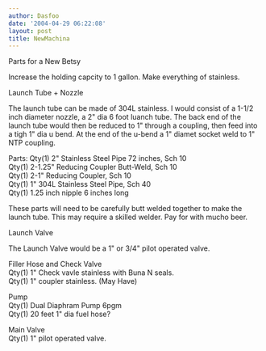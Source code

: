 ```yaml
---
author: Dasfoo
date: '2004-04-29 06:22:08'
layout: post
title: NewMachina
---
```


Parts for a New Betsy

Increase the holding capcity to 1 gallon.  Make everything of stainless.

Launch Tube + Nozzle<br>

The launch tube can be made of 304L stainless.  I would consist of a 1-1/2 inch diameter nozzle, a 2" dia 6 foot luanch tube.  The back end of the launch tube would then be reduced to 1" through a coupling, then feed into a tigh 1" dia u bend.  At the end of the u-bend a 1" diamet socket weld to 1" NTP coupling.

Parts:
Qty(1)   2" Stainless Steel Pipe 72 inches, Sch 10<br>
Qty(1)   2-1.25" Reducing Coupler Butt-Weld, Sch 10<br>
Qty(1)   2-1"  Reducing Coupler, Sch 10<br>
Qty(1)   1" 304L Stainless Steel Pipe, Sch 40<br>
Qty(1)   1.25 inch nipple 6 inches long<br>

These parts will need to be carefully butt welded together to make the launch tube.  This may require a skilled welder.  Pay for with mucho beer.

Launch Valve

The Launch Valve would be a 1" or 3/4" pilot operated valve.


Filler Hose and Check Valve<br>
Qty(1)   1" Check vavle stainless with Buna N seals.<br>
Qty(1)   1" coupler stainless.  (May Have)<br>

Pump<br>
Qty(1)   Dual Diaphram Pump 6pgm<br>
Qty(1)   20 feet 1" dia fuel hose?<br>

Main Valve<br>
Qty(1)   1" pilot operated valve.<br>



